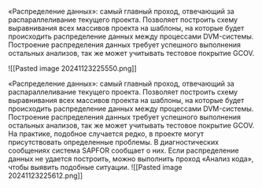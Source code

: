«Распределение данных»: самый главный проход, отвечающий за распараллеливание текущего проекта. Позволяет построить схему выравнивания всех массивов проекта на шаблоны, на которые будет происходить распределение данных между процессами DVM-системы. Построение распределения данных требует успешного выполнения остальных анализов, так же может учитывать тестовое покрытие GCOV.

![[Pasted image 20241123225550.png]]

«Распределение данных»: самый главный проход, отвечающий за распараллеливание текущего проекта. Позволяет построить схему выравнивания всех массивов проекта на шаблоны, на которые будет происходить распределение данных между процессами DVM-системы. Построение распределения данных требует успешного выполнения остальных анализов, так же может учитывать тестовое покрытие GCOV. На практике, подобное случается редко, в проекте могут присутствовать определенные проблемы. В диагностических сообщениях система SAPFOR сообщает о них. Если распределение данных не удается построить, можно выполнить проход «Анализ кода», чтобы выявить подобные ситуации.
![[Pasted image 20241123225612.png]]



